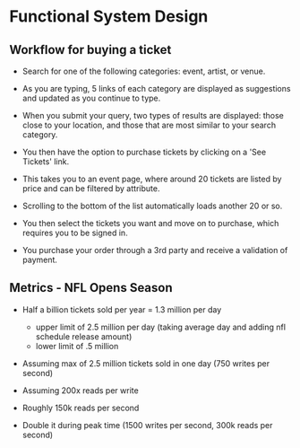# Functional System Design

## Workflow for buying a ticket
- Search for one of the following categories: event, artist, or venue.

- As you are typing, 5 links of each category are displayed as suggestions and updated as you continue to type.

- When you submit your query, two types of results are displayed: those close to your location, and those that are most similar to your search category.

- You then have the option to purchase tickets by clicking on a 'See Tickets' link.

- This takes you to an event page, where around 20 tickets are listed by price and can be filtered by attribute.

- Scrolling to the bottom of the list automatically loads another 20 or so.

- You then select the tickets you want and move on to purchase, which requires you to be signed in.

- You purchase your order through a 3rd party and receive a validation of payment.

## Metrics - NFL Opens Season
- Half a billion tickets sold per year = 1.3 million per day
  - upper limit of 2.5 million per day (taking average day and adding nfl schedule release amount)
  - lower limit of .5 million

- Assuming max of 2.5 million tickets sold in one day (750 writes per second)
- Assuming 200x reads per write
- Roughly 150k reads per second

- Double it during peak time (1500 writes per second, 300k reads per second)
